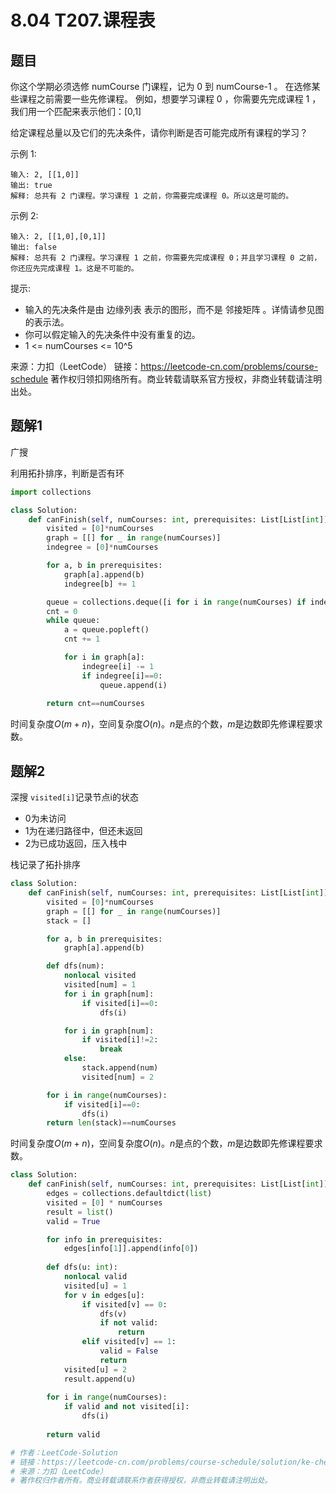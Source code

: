 # 8.04 T207.课程表

## 题目
你这个学期必须选修 numCourse 门课程，记为 0 到 numCourse-1 。
在选修某些课程之前需要一些先修课程。 例如，想要学习课程 0 ，你需要先完成课程 1 ，我们用一个匹配来表示他们：[0,1]

给定课程总量以及它们的先决条件，请你判断是否可能完成所有课程的学习？

示例 1:
```
输入: 2, [[1,0]] 
输出: true
解释: 总共有 2 门课程。学习课程 1 之前，你需要完成课程 0。所以这是可能的。
```
示例 2:
```
输入: 2, [[1,0],[0,1]]
输出: false
解释: 总共有 2 门课程。学习课程 1 之前，你需要先完成​课程 0；并且学习课程 0 之前，你还应先完成课程 1。这是不可能的。
```

提示:
- 输入的先决条件是由 边缘列表 表示的图形，而不是 邻接矩阵 。详情请参见图的表示法。
- 你可以假定输入的先决条件中没有重复的边。
- 1 <= numCourses <= 10^5

来源：力扣（LeetCode）
链接：https://leetcode-cn.com/problems/course-schedule
著作权归领扣网络所有。商业转载请联系官方授权，非商业转载请注明出处。


## 题解1
广搜

利用拓扑排序，判断是否有环

```python
import collections

class Solution:
    def canFinish(self, numCourses: int, prerequisites: List[List[int]]) -> bool:
        visited = [0]*numCourses
        graph = [[] for _ in range(numCourses)]
        indegree = [0]*numCourses

        for a, b in prerequisites:
            graph[a].append(b)
            indegree[b] += 1

        queue = collections.deque([i for i in range(numCourses) if indegree[i]==0])
        cnt = 0
        while queue:
            a = queue.popleft()
            cnt += 1

            for i in graph[a]:
                indegree[i] -= 1
                if indegree[i]==0:
                    queue.append(i)
        
        return cnt==numCourses
```
时间复杂度$O(m+n)$，空间复杂度$O(n)$。$n$是点的个数，$m$是边数即先修课程要求数。


## 题解2
深搜
`visited[i]`记录节点i的状态
- 0为未访问
- 1为在递归路径中，但还未返回
- 2为已成功返回，压入栈中

栈记录了拓扑排序
```python
class Solution:
    def canFinish(self, numCourses: int, prerequisites: List[List[int]]) -> bool:
        visited = [0]*numCourses
        graph = [[] for _ in range(numCourses)]
        stack = []

        for a, b in prerequisites:
            graph[a].append(b)

        def dfs(num):
            nonlocal visited
            visited[num] = 1
            for i in graph[num]:
                if visited[i]==0:
                    dfs(i)

            for i in graph[num]:
                if visited[i]!=2:
                    break
            else:
                stack.append(num)
                visited[num] = 2

        for i in range(numCourses):
            if visited[i]==0:
                dfs(i)
        return len(stack)==numCourses    
```
时间复杂度$O(m+n)$，空间复杂度$O(n)$。$n$是点的个数，$m$是边数即先修课程要求数。
```python
class Solution:
    def canFinish(self, numCourses: int, prerequisites: List[List[int]]) -> bool:
        edges = collections.defaultdict(list)
        visited = [0] * numCourses
        result = list()
        valid = True

        for info in prerequisites:
            edges[info[1]].append(info[0])
        
        def dfs(u: int):
            nonlocal valid
            visited[u] = 1
            for v in edges[u]:
                if visited[v] == 0:
                    dfs(v)
                    if not valid:
                        return
                elif visited[v] == 1:
                    valid = False
                    return
            visited[u] = 2
            result.append(u)
        
        for i in range(numCourses):
            if valid and not visited[i]:
                dfs(i)
        
        return valid

# 作者：LeetCode-Solution
# 链接：https://leetcode-cn.com/problems/course-schedule/solution/ke-cheng-biao-by-leetcode-solution/
# 来源：力扣（LeetCode）
# 著作权归作者所有。商业转载请联系作者获得授权，非商业转载请注明出处。
```
